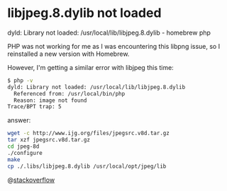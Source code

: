 # libjpeg.8.dylib not loaded

dyld: Library not loaded: /usr/local/lib/libjpeg.8.dylib - homebrew php

PHP was not working for me as I was encountering this libpng issue, so I reinstalled a new version with Homebrew.

However, I'm getting a similar error with libjpeg this time:

```bash
$ php -v
dyld: Library not loaded: /usr/local/lib/libjpeg.8.dylib
  Referenced from: /usr/local/bin/php
  Reason: image not found
Trace/BPT trap: 5
```

answer:

```bash
wget -c http://www.ijg.org/files/jpegsrc.v8d.tar.gz
tar xzf jpegsrc.v8d.tar.gz
cd jpeg-8d
./configure
make
cp ./.libs/libjpeg.8.dylib /usr/local/opt/jpeg/lib
```

@[stackoverflow](https://stackoverflow.com/questions/32703296/dyld-library-not-loaded-usr-local-lib-libjpeg-8-dylib-homebrew-php)


